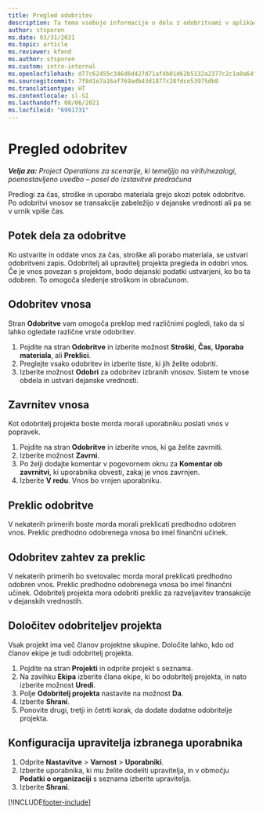 ```yaml
---
title: Pregled odobritev
description: Ta tema vsebuje informacije o delu z odobritvami v aplikaciji Project Operations.
author: stsporen
ms.date: 03/31/2021
ms.topic: article
ms.reviewer: kfend
ms.author: stsporen
ms.custom: intro-internal
ms.openlocfilehash: d77c62455c346d6d427d71af4b01d62b5132a2377c2c1a0a64f56fb313219c46
ms.sourcegitcommit: 7f8d1e7a16af769adb43d1877c28fdce53975db8
ms.translationtype: HT
ms.contentlocale: sl-SI
ms.lasthandoff: 08/06/2021
ms.locfileid: "6991731"
---
```

# <a name="approvals-overview"></a>Pregled odobritev

_**Velja za:** Project Operations za scenarije, ki temeljijo na virih/nezalogi, poenostavljeno uvedbo – posel do izstavitve predračuna_

Predlogi za čas, stroške in uporabo materiala grejo skozi potek odobritve. Po odobritvi vnosov se transakcije zabeležijo v dejanske vrednosti ali pa se v urnik vpiše čas.

## <a name="approvals-workflow"></a>Potek dela za odobritve
Ko ustvarite in oddate vnos za čas, stroške ali porabo materiala, se ustvari odobritveni zapis. Odobritelj ali upravitelj projekta pregleda in odobri vnos. Če je vnos povezan s projektom, bodo dejanski podatki ustvarjeni, ko bo ta odobren. To omogoča sledenje stroškom in obračunom.

## <a name="approve-an-entry"></a>Odobritev vnosa
Stran **Odobritve** vam omogoča preklop med različnimi pogledi, tako da si lahko ogledate različne vrste odobritev.
  
1. Pojdite na stran **Odobritve** in izberite možnost **Stroški**, **Čas**, **Uporaba materiala**, ali **Preklici**.
2. Preglejte vsako odobritev in izberite tiste, ki jih želite odobriti.
3. Izberite možnost **Odobri** za odobritev izbranih vnosov.
Sistem te vnose obdela in ustvari dejanske vrednosti.

## <a name="reject-an-entry"></a>Zavrnitev vnosa
Kot odobritelj projekta boste morda morali uporabniku poslati vnos v popravek.
  
1. Pojdite na stran **Odobritve** in izberite vnos, ki ga želite zavrniti. 
2. Izberite možnost **Zavrni**.
3. Po želji dodajte komentar v pogovornem oknu za **Komentar ob zavrnitvi**, ki uporabnika obvesti, zakaj je vnos zavrnjen.
4. Izberite **V redu**. Vnos bo vrnjen uporabniku.
  
## <a name="cancel-approval"></a>Preklic odobritve
V nekaterih primerih boste morda morali preklicati predhodno odobren vnos. Preklic predhodno odobrenega vnosa bo imel finančni učinek. 

## <a name="approving-recall-requests"></a>Odobritev zahtev za preklic
V nekaterih primerih bo svetovalec morda moral preklicati predhodno odobren vnos. Preklic predhodno odobrenega vnosa bo imel finančni učinek. Odobritelj projekta mora odobriti preklic za razveljavitev transakcije v dejanskih vrednostih.

## <a name="specify-project-approvers"></a>Določitev odobriteljev projekta
Vsak projekt ima več članov projektne skupine. Določite lahko, kdo od članov ekipe je tudi odobritelj projekta.

1. Pojdite na stran **Projekti** in odprite projekt s seznama.
2. Na zavihku **Ekipa** izberite člana ekipe, ki bo odobritelj projekta, in nato izberite možnost **Uredi**.
3. Polje **Odobritelj projekta** nastavite na možnost **Da**.
4. Izberite **Shrani**.
5. Ponovite drugi, tretji in četrti korak, da dodate dodatne odobritelje projekta.

## <a name="configure-the-users-manager"></a>Konfiguracija upravitelja izbranega uporabnika

1. Odprite **Nastavitve** > **Varnost** > **Uporabniki**.
2. Izberite uporabnika, ki mu želite dodeliti upravitelja, in v območju **Podatki o organizaciji** s seznama izberite upravitelja. 
3. Izberite **Shrani**.




[!INCLUDE[footer-include](../includes/footer-banner.md)]
